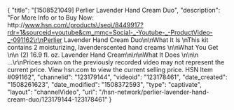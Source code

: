 {
    "title": "[1508521049] Perlier Lavender Hand Cream Duo",
    "description": "For More Info or to Buy Now: http:\/\/www.hsn.com\/products\/seo\/8449917?rdr=1&sourceid=youtube&cm_mmc=Social-_-Youtube-_-ProductVideo-_-091162\r\nPerlier Lavender Hand Cream Duo\n\nWhat It Is \nThis kit contains 2 moisturizing, lavenderscented hand creams \n\nWhat You Get \n\n    (2) 16.9 fl. oz. Lavender Hand Cream\n\n\nWhat It Does \n\n\n   ...\r\nPrices shown on the previously recorded video may not represent the current price.  View hsn.com to view the current selling price. HSN Item #091162",
    "channelid": "123179144",
    "videoid": "123178461",
    "date_created": "1508261623",
    "date_modified": "1508372593",
    "type": "captivate",
    "layout": "channelVideo",
    "url": "\/hsn-network\/perlier-lavender-hand-cream-duo\/123179144-123178461"
}